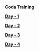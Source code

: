 **Coda Training**

[**Day - 1**](https://github.com/Wignesh/coda-training/tree/Day-1)

[**Day - 2**](https://github.com/Wignesh/coda-training/tree/Day-2)

[**Day - 3**](https://github.com/Wignesh/coda-training/tree/Day-3)

[**Day - 4**](https://github.com/Wignesh/coda-training/tree/Day-4)
